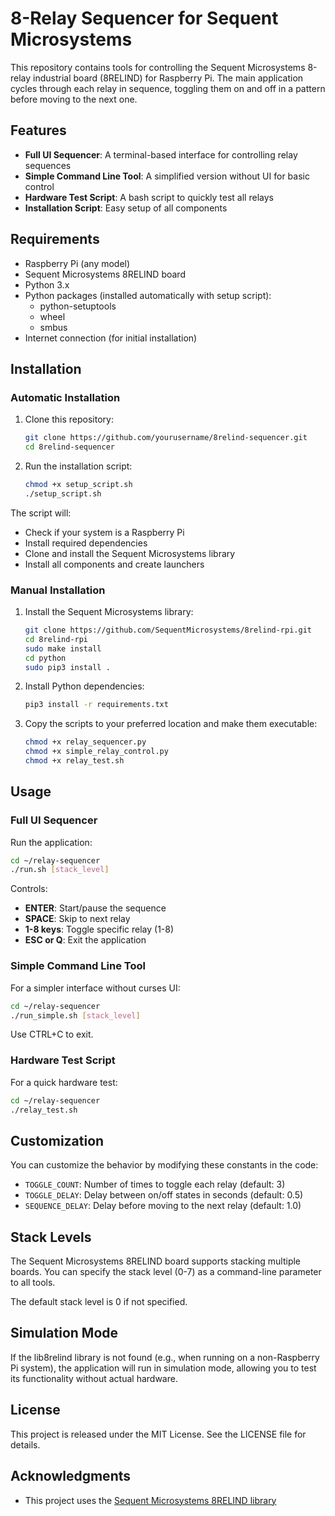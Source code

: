 # 8-Relay Sequencer for Sequent Microsystems

This repository contains tools for controlling the Sequent Microsystems 8-relay industrial board (8RELIND) for Raspberry Pi. The main application cycles through each relay in sequence, toggling them on and off in a pattern before moving to the next one.

## Features

- **Full UI Sequencer**: A terminal-based interface for controlling relay sequences
- **Simple Command Line Tool**: A simplified version without UI for basic control
- **Hardware Test Script**: A bash script to quickly test all relays
- **Installation Script**: Easy setup of all components

## Requirements

- Raspberry Pi (any model)
- Sequent Microsystems 8RELIND board
- Python 3.x
- Python packages (installed automatically with setup script):
  - python-setuptools
  - wheel
  - smbus
- Internet connection (for initial installation)

## Installation

### Automatic Installation

1. Clone this repository:
   ```bash
   git clone https://github.com/yourusername/8relind-sequencer.git
   cd 8relind-sequencer
   ```

2. Run the installation script:
   ```bash
   chmod +x setup_script.sh
   ./setup_script.sh
   ```

The script will:
- Check if your system is a Raspberry Pi
- Install required dependencies
- Clone and install the Sequent Microsystems library
- Install all components and create launchers

### Manual Installation

1. Install the Sequent Microsystems library:
   ```bash
   git clone https://github.com/SequentMicrosystems/8relind-rpi.git
   cd 8relind-rpi
   sudo make install
   cd python
   sudo pip3 install .
   ```

2. Install Python dependencies:
   ```bash
   pip3 install -r requirements.txt
   ```

3. Copy the scripts to your preferred location and make them executable:
   ```bash
   chmod +x relay_sequencer.py
   chmod +x simple_relay_control.py
   chmod +x relay_test.sh
   ```

## Usage

### Full UI Sequencer

Run the application:
```bash
cd ~/relay-sequencer
./run.sh [stack_level]
```

Controls:
- **ENTER**: Start/pause the sequence
- **SPACE**: Skip to next relay
- **1-8 keys**: Toggle specific relay (1-8)
- **ESC or Q**: Exit the application

### Simple Command Line Tool

For a simpler interface without curses UI:
```bash
cd ~/relay-sequencer
./run_simple.sh [stack_level]
```

Use CTRL+C to exit.

### Hardware Test Script

For a quick hardware test:
```bash
cd ~/relay-sequencer
./relay_test.sh
```

## Customization

You can customize the behavior by modifying these constants in the code:
- `TOGGLE_COUNT`: Number of times to toggle each relay (default: 3)
- `TOGGLE_DELAY`: Delay between on/off states in seconds (default: 0.5)
- `SEQUENCE_DELAY`: Delay before moving to the next relay (default: 1.0)

## Stack Levels

The Sequent Microsystems 8RELIND board supports stacking multiple boards. You can specify the stack level (0-7) as a command-line parameter to all tools.

The default stack level is 0 if not specified.

## Simulation Mode

If the lib8relind library is not found (e.g., when running on a non-Raspberry Pi system), the application will run in simulation mode, allowing you to test its functionality without actual hardware.

## License

This project is released under the MIT License. See the LICENSE file for details.

## Acknowledgments

- This project uses the [Sequent Microsystems 8RELIND library](https://github.com/SequentMicrosystems/8relind-rpi)